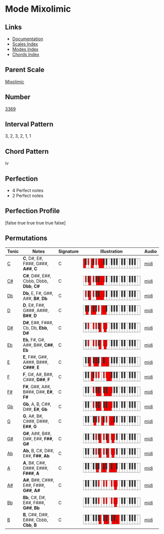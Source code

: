 # Mode Mixolimic

## Links

- [Documentation](README.md)
- [Scales Index](Scales.md)
- [Modes Index](Modes.md)
- [Chords Index](Chords.md)

## Parent Scale

[Mixolimic](ScaleMixolimic.md)

## Number

[3369](https://ianring.com/musictheory/scales/3369)

## Interval Pattern

3, 2, 3, 2, 1, 1

## Chord Pattern

iv

## Perfection

- 4 Perfect notes
- 2 Perfect notes

## Perfection Profile

[false true true true true false]

## Permutations

| Tonic | Notes | Signature | Illustration | Audio |
|-------|-------|-----------|--------------|-------|
| [C](ModeCNaturalMixolimic.md) | **C**, D#, E#, F###, G###, **A##**, **C** | C | ![CNaturalMixolimic](ModeCNaturalMixolimic.png) | [midi](https://github.com/edipermadi/music/blob/main/docs/ModeCNaturalMixolimic.mid?raw=true) |
| [C#](ModeCSharpMixolimic.md) | **C#**, D##, E##, Cbbb, Dbbb, **Dbb**, **C#** | C | ![CSharpMixolimic](ModeCSharpMixolimic.png) | [midi](https://github.com/edipermadi/music/blob/main/docs/ModeCSharpMixolimic.mid?raw=true) |
| [Db](ModeDFlatMixolimic.md) | **Db**, E, F#, G##, A##, **B#**, **Db** | C | ![DFlatMixolimic](ModeDFlatMixolimic.png) | [midi](https://github.com/edipermadi/music/blob/main/docs/ModeDFlatMixolimic.mid?raw=true) |
| [D](ModeDNaturalMixolimic.md) | **D**, E#, F##, G###, A###, **B##**, **D** | C | ![DNaturalMixolimic](ModeDNaturalMixolimic.png) | [midi](https://github.com/edipermadi/music/blob/main/docs/ModeDNaturalMixolimic.mid?raw=true) |
| [D#](ModeDSharpMixolimic.md) | **D#**, E##, F###, Cb, Db, **Ebb**, **D#** | C | ![DSharpMixolimic](ModeDSharpMixolimic.png) | [midi](https://github.com/edipermadi/music/blob/main/docs/ModeDSharpMixolimic.mid?raw=true) |
| [Eb](ModeEFlatMixolimic.md) | **Eb**, F#, G#, A##, B##, **C##**, **Eb** | C | ![EFlatMixolimic](ModeEFlatMixolimic.png) | [midi](https://github.com/edipermadi/music/blob/main/docs/ModeEFlatMixolimic.mid?raw=true) |
| [E](ModeENaturalMixolimic.md) | **E**, F##, G##, A###, B###, **C###**, **E** | C | ![ENaturalMixolimic](ModeENaturalMixolimic.png) | [midi](https://github.com/edipermadi/music/blob/main/docs/ModeENaturalMixolimic.mid?raw=true) |
| [F](ModeFNaturalMixolimic.md) | **F**, G#, A#, B##, C###, **D##**, **F** | C | ![FNaturalMixolimic](ModeFNaturalMixolimic.png) | [midi](https://github.com/edipermadi/music/blob/main/docs/ModeFNaturalMixolimic.mid?raw=true) |
| [F#](ModeFSharpMixolimic.md) | **F#**, G##, A##, B###, D##, **E#**, **F#** | C | ![FSharpMixolimic](ModeFSharpMixolimic.png) | [midi](https://github.com/edipermadi/music/blob/main/docs/ModeFSharpMixolimic.mid?raw=true) |
| [Gb](ModeGFlatMixolimic.md) | **Gb**, A, B, C##, D##, **E#**, **Gb** | C | ![GFlatMixolimic](ModeGFlatMixolimic.png) | [midi](https://github.com/edipermadi/music/blob/main/docs/ModeGFlatMixolimic.mid?raw=true) |
| [G](ModeGNaturalMixolimic.md) | **G**, A#, B#, C###, D###, **E##**, **G** | C | ![GNaturalMixolimic](ModeGNaturalMixolimic.png) | [midi](https://github.com/edipermadi/music/blob/main/docs/ModeGNaturalMixolimic.mid?raw=true) |
| [G#](ModeGSharpMixolimic.md) | **G#**, A##, B##, D##, E##, **F##**, **G#** | C | ![GSharpMixolimic](ModeGSharpMixolimic.png) | [midi](https://github.com/edipermadi/music/blob/main/docs/ModeGSharpMixolimic.mid?raw=true) |
| [Ab](ModeAFlatMixolimic.md) | **Ab**, B, C#, D##, E##, **F##**, **Ab** | C | ![AFlatMixolimic](ModeAFlatMixolimic.png) | [midi](https://github.com/edipermadi/music/blob/main/docs/ModeAFlatMixolimic.mid?raw=true) |
| [A](ModeANaturalMixolimic.md) | **A**, B#, C##, D###, E###, **F###**, **A** | C | ![ANaturalMixolimic](ModeANaturalMixolimic.png) | [midi](https://github.com/edipermadi/music/blob/main/docs/ModeANaturalMixolimic.mid?raw=true) |
| [A#](ModeASharpMixolimic.md) | **A#**, B##, C###, E##, F###, **G##**, **A#** | C | ![ASharpMixolimic](ModeASharpMixolimic.png) | [midi](https://github.com/edipermadi/music/blob/main/docs/ModeASharpMixolimic.mid?raw=true) |
| [Bb](ModeBFlatMixolimic.md) | **Bb**, C#, D#, E##, F###, **G##**, **Bb** | C | ![BFlatMixolimic](ModeBFlatMixolimic.png) | [midi](https://github.com/edipermadi/music/blob/main/docs/ModeBFlatMixolimic.mid?raw=true) |
| [B](ModeBNaturalMixolimic.md) | **B**, C##, D##, E###, Cbbb, **Cbb**, **B** | C | ![BNaturalMixolimic](ModeBNaturalMixolimic.png) | [midi](https://github.com/edipermadi/music/blob/main/docs/ModeBNaturalMixolimic.mid?raw=true) |
